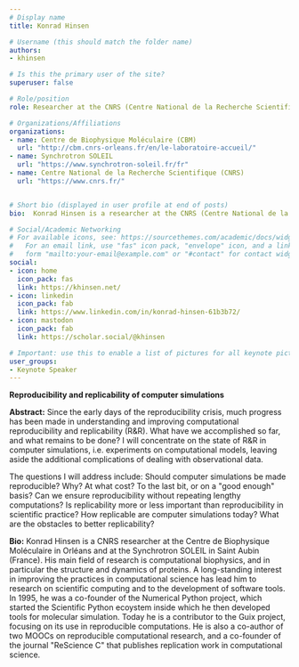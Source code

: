 ```yaml
---
# Display name
title: Konrad Hinsen

# Username (this should match the folder name)
authors:
- khinsen

# Is this the primary user of the site?
superuser: false

# Role/position
role: Researcher at the CNRS (Centre National de la Recherche Scientifique).

# Organizations/Affiliations
organizations:
- name: Centre de Biophysique Moléculaire (CBM)
  url: "http://cbm.cnrs-orleans.fr/en/le-laboratoire-accueil/"
- name: Synchrotron SOLEIL
  url: "https://www.synchrotron-soleil.fr/fr"
- name: Centre National de la Recherche Scientifique (CNRS)
  url: "https://www.cnrs.fr/"


# Short bio (displayed in user profile at end of posts)
bio:  Konrad Hinsen is a researcher at the CNRS (Centre National de la Recherche Scientifique). He works at the Centre de Biophysique Moléculaire in Orléans and as an associate researcher at the Synchrotron SOLEIL.

# Social/Academic Networking
# For available icons, see: https://sourcethemes.com/academic/docs/widgets/#icons
#   For an email link, use "fas" icon pack, "envelope" icon, and a link in the
#   form "mailto:your-email@example.com" or "#contact" for contact widget.
social:
- icon: home
  icon_pack: fas
  link: https://khinsen.net/
- icon: linkedin
  icon_pack: fab
  link: https://www.linkedin.com/in/konrad-hinsen-61b3b72/
- icon: mastodon
  icon_pack: fab
  link: https://scholar.social/@khinsen

# Important: use this to enable a list of pictures for all keynote pictures on the keynote speaker page.
user_groups:
- Keynote Speaker
---
```


**Reproducibility and replicability of computer simulations**

**Abstract:** Since the early days of the reproducibility crisis, much progress has been made in understanding and improving computational reproducibility and replicability (R&R). What have we accomplished so far, and what remains to be done? I will concentrate on the state of R&R in computer simulations, i.e. experiments on computational models, leaving aside the additional complications of dealing with observational data.

The questions I will address include: Should computer simulations be
made reproducible? Why? At what cost? To the last bit, or on a "good
enough" basis? Can we ensure reproducibility without repeating lengthy computations? Is replicability more or less important than
reproducibility in scientific practice? How replicable are computer
simulations today? What are the obstacles to better replicability?

**Bio:** Konrad Hinsen is a CNRS researcher at the Centre de Biophysique Moléculaire in Orléans and at the Synchrotron SOLEIL in Saint Aubin (France). His main field of research is computational biophysics, and in particular the structure and dynamics of proteins. A long-standing interest in improving the practices in computational science has lead him to research on scientific computing and to the development of software tools. In 1995, he was a co-founder of the Numerical Python project, which started the Scientific Python ecoystem inside which he then developed tools for molecular simulation. Today he is a contributor to the Guix project, focusing on its use in reproducible computations. He is also a co-author of two MOOCs on reproducible computational research, and a co-founder of the journal "ReScience C" that publishes replication work in computational science.  